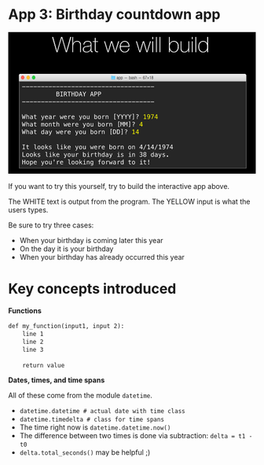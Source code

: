 # App 3: Birthday countdown app

![image](app-3-screenshot.png)

If you want to try this yourself, try to build the interactive app above. 

The WHITE text is output from the program. The YELLOW input is what the users types.

Be sure to try three cases:

* When your birthday is coming later this year
* On the day it is your birthday
* When your birthday has already occurred this year

Key concepts introduced
=================

**Functions**

    def my_function(input1, input 2):
        line 1
        line 2
        line 3
        
        return value

**Dates, times, and time spans**

All of these come from the module `datetime`.

* `datetime.datetime # actual date with time class`
* `datetime.timedelta # class for time spans`
* The time right now is `datetime.datetime.now()`
* The difference between two times is done via subtraction: `delta = t1 - t0`
* `delta.total_seconds()` may be helpful ;)



